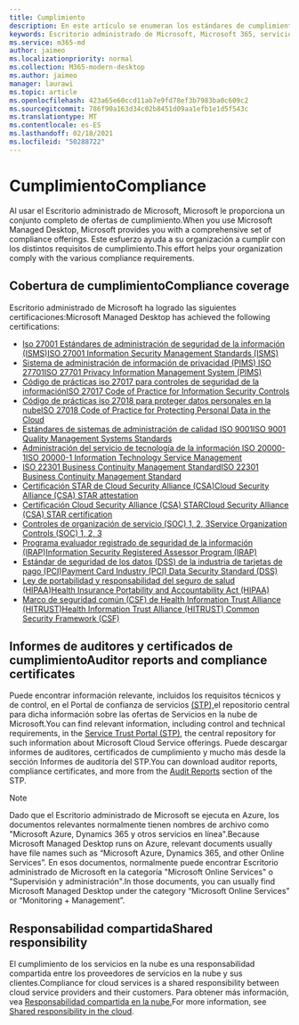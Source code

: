 ```yaml
---
title: Cumplimiento
description: En este artículo se enumeran los estándares de cumplimiento relevantes para el Escritorio administrado de Microsoft.
keywords: Escritorio administrado de Microsoft, Microsoft 365, servicio, documentación
ms.service: m365-md
author: jaimeo
ms.localizationpriority: normal
ms.collection: M365-modern-desktop
ms.author: jaimeo
manager: laurawi
ms.topic: article
ms.openlocfilehash: 423a65e60ccd11ab7e9fd78ef3b7983ba0c609c2
ms.sourcegitcommit: 786f90a163d34c02b8451d09aa1efb1e1d5f543c
ms.translationtype: MT
ms.contentlocale: es-ES
ms.lasthandoff: 02/18/2021
ms.locfileid: "50288722"
---
```

# <a name="compliance"></a><span data-ttu-id="8f466-104">Cumplimiento</span><span class="sxs-lookup"><span data-stu-id="8f466-104">Compliance</span></span>

<span data-ttu-id="8f466-105">Al usar el Escritorio administrado de Microsoft, Microsoft le proporciona un conjunto completo de ofertas de cumplimiento.</span><span class="sxs-lookup"><span data-stu-id="8f466-105">When you use Microsoft Managed Desktop, Microsoft provides you with a comprehensive set of compliance offerings.</span></span> <span data-ttu-id="8f466-106">Este esfuerzo ayuda a su organización a cumplir con los distintos requisitos de cumplimiento.</span><span class="sxs-lookup"><span data-stu-id="8f466-106">This effort helps your organization comply with the various compliance requirements.</span></span>

## <a name="compliance-coverage"></a><span data-ttu-id="8f466-107">Cobertura de cumplimiento</span><span class="sxs-lookup"><span data-stu-id="8f466-107">Compliance coverage</span></span>

<span data-ttu-id="8f466-108">Escritorio administrado de Microsoft ha logrado las siguientes certificaciones:</span><span class="sxs-lookup"><span data-stu-id="8f466-108">Microsoft Managed Desktop has achieved the following certifications:</span></span>

- [<span data-ttu-id="8f466-109">Iso 27001 Estándares de administración de seguridad de la información (ISMS)</span><span class="sxs-lookup"><span data-stu-id="8f466-109">ISO 27001 Information Security Management Standards (ISMS)</span></span>](https://docs.microsoft.com/compliance/regulatory/offering-ISO-27001)
- [<span data-ttu-id="8f466-110">Sistema de administración de información de privacidad (PIMS) ISO 27701</span><span class="sxs-lookup"><span data-stu-id="8f466-110">ISO 27701 Privacy Information Management System (PIMS)</span></span>](https://docs.microsoft.com/compliance/regulatory/offering-iso-27701)
- [<span data-ttu-id="8f466-111">Código de prácticas iso 27017 para controles de seguridad de la información</span><span class="sxs-lookup"><span data-stu-id="8f466-111">ISO 27017 Code of Practice for Information Security Controls</span></span>](https://docs.microsoft.com/compliance/regulatory/offering-ISO-27017)
- [<span data-ttu-id="8f466-112">Código de prácticas iso 27018 para proteger datos personales en la nube</span><span class="sxs-lookup"><span data-stu-id="8f466-112">ISO 27018 Code of Practice for Protecting Personal Data in the Cloud</span></span>](https://docs.microsoft.com/compliance/regulatory/offering-ISO-27018)
- [<span data-ttu-id="8f466-113">Estándares de sistemas de administración de calidad ISO 9001</span><span class="sxs-lookup"><span data-stu-id="8f466-113">ISO 9001 Quality Management Systems Standards</span></span>](https://docs.microsoft.com/compliance/regulatory/offering-ISO-9001)
- [<span data-ttu-id="8f466-114">Administración del servicio de tecnología de la información ISO 20000-1</span><span class="sxs-lookup"><span data-stu-id="8f466-114">ISO 20000-1 Information Technology Service Management</span></span>](https://docs.microsoft.com/compliance/regulatory/offering-ISO-20000-1-2011)
- [<span data-ttu-id="8f466-115">ISO 22301 Business Continuity Management Standard</span><span class="sxs-lookup"><span data-stu-id="8f466-115">ISO 22301 Business Continuity Management Standard</span></span>](https://docs.microsoft.com/compliance/regulatory/offering-ISO-22301)
- [<span data-ttu-id="8f466-116">Certificación STAR de Cloud Security Alliance (CSA)</span><span class="sxs-lookup"><span data-stu-id="8f466-116">Cloud Security Alliance (CSA) STAR attestation</span></span>](https://docs.microsoft.com/compliance/regulatory/offering-CSA-STAR-Attestation)
- [<span data-ttu-id="8f466-117">Certificación Cloud Security Alliance (CSA) STAR</span><span class="sxs-lookup"><span data-stu-id="8f466-117">Cloud Security Alliance (CSA) STAR certification</span></span>](https://docs.microsoft.com/compliance/regulatory/offering-CSA-Star-Certification)
- [<span data-ttu-id="8f466-118">Controles de organización de servicio (SOC) 1, 2, 3</span><span class="sxs-lookup"><span data-stu-id="8f466-118">Service Organization Controls (SOC) 1, 2, 3</span></span>](https://docs.microsoft.com/compliance/regulatory/offering-SOC)
- [<span data-ttu-id="8f466-119">Programa evaluador registrado de seguridad de la información (IRAP)</span><span class="sxs-lookup"><span data-stu-id="8f466-119">Information Security Registered Assessor Program (IRAP)</span></span>](https://docs.microsoft.com/compliance/regulatory/offering-ccsl-irap-australia)
- [<span data-ttu-id="8f466-120">Estándar de seguridad de los datos (DSS) de la industria de tarjetas de pago (PCI)</span><span class="sxs-lookup"><span data-stu-id="8f466-120">Payment Card Industry (PCI) Data Security Standard (DSS)</span></span>](https://docs.microsoft.com/compliance/regulatory/offering-PCI-DSS)
- [<span data-ttu-id="8f466-121">Ley de portabilidad y responsabilidad del seguro de salud (HIPAA)</span><span class="sxs-lookup"><span data-stu-id="8f466-121">Health Insurance Portability and Accountability Act (HIPAA)</span></span>](https://docs.microsoft.com/compliance/regulatory/offering-hipaa-hitech)
- [<span data-ttu-id="8f466-122">Marco de seguridad común (CSF) de Health Information Trust Alliance (HITRUST)</span><span class="sxs-lookup"><span data-stu-id="8f466-122">Health Information Trust Alliance (HITRUST) Common Security Framework (CSF)</span></span>](https://docs.microsoft.com/compliance/regulatory/offering-hitrust)


## <a name="auditor-reports-and-compliance-certificates"></a><span data-ttu-id="8f466-123">Informes de auditores y certificados de cumplimiento</span><span class="sxs-lookup"><span data-stu-id="8f466-123">Auditor reports and compliance certificates</span></span>

<span data-ttu-id="8f466-124">Puede encontrar información relevante, incluidos los requisitos técnicos y de control, en el Portal de confianza de servicios [(STP),](https://servicetrust.microsoft.com/)el repositorio central para dicha información sobre las ofertas de Servicios en la nube de Microsoft.</span><span class="sxs-lookup"><span data-stu-id="8f466-124">You can find relevant information, including control and technical requirements, in the [Service Trust Portal (STP)](https://servicetrust.microsoft.com/), the central repository for such information about Microsoft Cloud Service offerings.</span></span> <span data-ttu-id="8f466-125">Puede descargar informes de auditores, certificados [](https://servicetrust.microsoft.com/ViewPage/MSComplianceGuide) de cumplimiento y mucho más desde la sección Informes de auditoría del STP.</span><span class="sxs-lookup"><span data-stu-id="8f466-125">You can download auditor reports, compliance certificates, and more from the [Audit Reports](https://servicetrust.microsoft.com/ViewPage/MSComplianceGuide) section of the STP.</span></span>

> [!NOTE]
> <span data-ttu-id="8f466-126">Dado que el Escritorio administrado de Microsoft se ejecuta en Azure, los documentos relevantes normalmente tienen nombres de archivo como "Microsoft Azure, Dynamics 365 y otros servicios en línea".</span><span class="sxs-lookup"><span data-stu-id="8f466-126">Because Microsoft Managed Desktop runs on Azure, relevant documents usually have file names such as “Microsoft Azure, Dynamics 365, and other Online Services”.</span></span> <span data-ttu-id="8f466-127">En esos documentos, normalmente puede encontrar Escritorio administrado de Microsoft en la categoría "Microsoft Online Services" o "Supervisión y administración".</span><span class="sxs-lookup"><span data-stu-id="8f466-127">In those documents, you can usually find Microsoft Managed Desktop under the category “Microsoft Online Services” or “Monitoring + Management”.</span></span>

## <a name="shared-responsibility"></a><span data-ttu-id="8f466-128">Responsabilidad compartida</span><span class="sxs-lookup"><span data-stu-id="8f466-128">Shared responsibility</span></span>

<span data-ttu-id="8f466-129">El cumplimiento de los servicios en la nube es una responsabilidad compartida entre los proveedores de servicios en la nube y sus clientes.</span><span class="sxs-lookup"><span data-stu-id="8f466-129">Compliance for cloud services is a shared responsibility between cloud service providers and their customers.</span></span> <span data-ttu-id="8f466-130">Para obtener más información, vea [Responsabilidad compartida en la nube.](https://docs.microsoft.com/azure/security/fundamentals/shared-responsibility)</span><span class="sxs-lookup"><span data-stu-id="8f466-130">For more information, see [Shared responsibility in the cloud](https://docs.microsoft.com/azure/security/fundamentals/shared-responsibility).</span></span>
